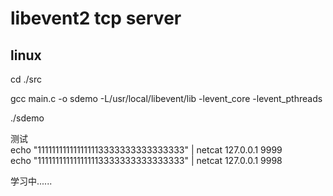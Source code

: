 # libevent2 tcp server
## linux  
cd ./src  

gcc main.c -o sdemo -L/usr/local/libevent/lib -levent_core -levent_pthreads

./sdemo



测试  
echo "111111111111111113333333333333333" | netcat 127.0.0.1 9999   
echo "111111111111111113333333333333333" | netcat 127.0.0.1 9998   

    
        

学习中......